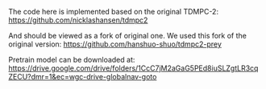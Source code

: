 The code here is implemented based on the original TDMPC-2: https://github.com/nicklashansen/tdmpc2

And should be viewed as a fork of original one. We used this fork of the original version: https://github.com/hanshuo-shuo/tdmpc2-prey

Pretrain model can be downloaded at: https://drive.google.com/drive/folders/1CcC7jM2aGaG5PEd8iuSLZgtLR3cqZECU?dmr=1&ec=wgc-drive-globalnav-goto
